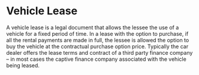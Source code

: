 ---
---

# Vehicle Lease

A vehicle lease is a legal document that allows the lessee the use of a vehicle for a fixed period of time. In a lease with the option to purchase, if all the rental payments are made in full, the lessee is allowed the option to buy the vehicle at the contractual purchase option price. Typically the car dealer offers the lease terms and contract of a third party finance company – in most cases the captive finance company associated with the vehicle being leased.
